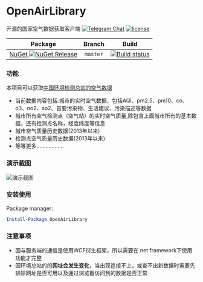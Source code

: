 # OpenAirLibrary
开源的国家空气数据获取客户端
[![Telegram Chat](https://img.shields.io/badge/Chat-Telegram-blue.svg)](https://t.me/hzexe)
[![license](https://img.shields.io/github/license/hzexe/openair.svg)](https://raw.githubusercontent.com/hzexe/openair/master/LICENSE)

|Package|Branch|Build|
|:-----:|:----:|:---:|
| [NuGet ![NuGet Release](https://img.shields.io/nuget/vpre/OpenAirLibrary.svg?label=OpenAirLibrary&maxAge=3600)](https://www.nuget.org/packages/OpenAirLibrary/) | `master` | [![Build status](https://hzexe.visualstudio.com/openair/_apis/build/status/openair-.NET%20Desktop-CI?branchName=master)](https://hzexe.visualstudio.com/openair/_build/latest?definitionId=2) |

### 功能

本项目可以获取[中国环境检测总站的空气数据](http://106.37.208.233:20035/)<br />

* 当前数据内容包括:城市的实时空气数据，包括AQI、pm2.5、pm10、co、o3、no2、so2、首要污染物、生活建议、污染描述等数据<br />
* 城市所有空气检测点（空气站）的实时空气质量,除包含上面城市所有的基本数据，还有检测点名称，经度纬度等信息<br />
* 城市空气质量历史数据(2013年以来)<br />
* 检测点空气质量历史数据(2013年以来)<br />
* 等等更多………………

 ### 演示截图
![演示截图](https://raw.githubusercontent.com/hzexe/openair/master/example/example.gif)

### 安装使用
Package manager:

```powershell
Install-Package OpenAirLibrary
```

### 注意事项

* 因与服务端的通信是使用WCF衍生框架，所以需要在.net framework下使用功能才完整<br />
* 因环境总站的的**网址会发生变化**，当出现连接不上，或查不出新数据时需要先排除网址是否可用以及通过浏览器访问到的数据是否正常<br />

